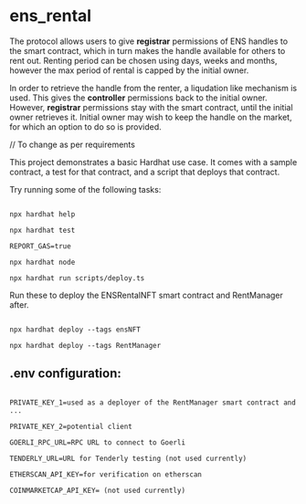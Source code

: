 # ens_rental

The protocol allows users to give **registrar** permissions of ENS handles to the smart contract, which in turn makes the handle available for others to rent out. Renting period can be chosen using days, weeks and months, however the max period of rental is capped by the initial owner.

In order to retrieve the handle from the renter, a liqudation like mechanism is used. This gives the **controller** permissions back to the initial owner. However, **registrar** permissions stay with the smart contract, until the initial owner retrieves it. Initial owner may wish to keep the handle on the market, for which an option to do so is provided.

// To change as per requirements

This project demonstrates a basic Hardhat use case. It comes with a sample contract, a test for that contract, and a script that deploys that contract.

Try running some of the following tasks:

```shell

npx hardhat help

npx hardhat test

REPORT_GAS=true

npx hardhat node

npx hardhat run scripts/deploy.ts

```

Run these to deploy the ENSRentalNFT smart contract and RentManager after.

```shell

npx hardhat deploy --tags ensNFT

npx hardhat deploy --tags RentManager

```

## .env configuration:

```shell

PRIVATE_KEY_1=used as a deployer of the RentManager smart contract and ...

PRIVATE_KEY_2=potential client

GOERLI_RPC_URL=RPC URL to connect to Goerli

TENDERLY_URL=URL for Tenderly testing (not used currently)

ETHERSCAN_API_KEY=for verification on etherscan

COINMARKETCAP_API_KEY= (not used currently)

```
